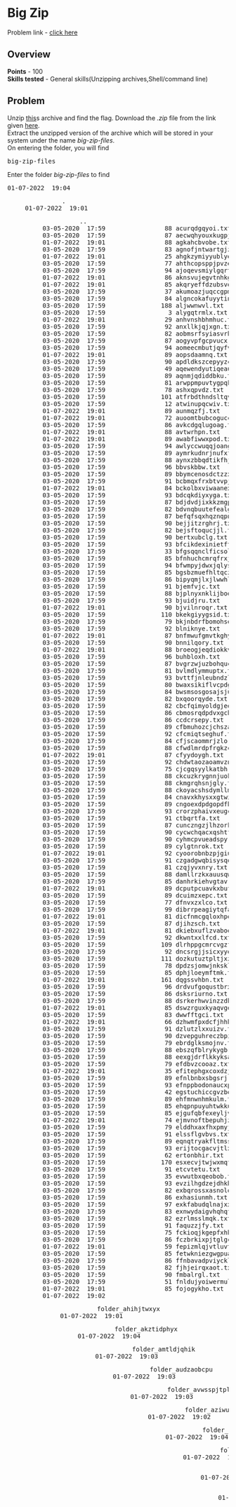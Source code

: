 <h1>Big Zip</h1>
Problem link - <a href="https://play.picoctf.org/practice/challenge/322">click here</a>
<h2>Overview</h2>
<b>Points</b> - 100<br>
<b>Skills tested</b> - General skills(Unzipping archives,Shell/command line)
<h2>Problem</h2>
Unzip <a href="https://artifacts.picoctf.net/c/554/big-zip-files.zip">this</a>s archive and find the flag.
Download the <i>.zip</i> file from the link given  <a href="https://artifacts.picoctf.net/c/554/files.zip">here</a>.<br>
Extract the unzipped version of the archive which will be stored in your system under the name <i>big-zip-files</i>.<br>
On entering the folder, you will find
<pre>big-zip-files</pre>
Enter the folder <i>big-zip-files</i> to find
<pre>
01-07-2022  19:04    <DIR>          .
01-07-2022  19:01    <DIR>          ..
03-05-2020  17:59                88 acurqdgqyoi.txt
03-05-2020  17:59                87 aecwqhyouxkugpjtn.txt
01-07-2022  19:01                88 agkahcbvobe.txt
03-05-2020  17:59                83 agnofjntwartgjzq.txt
01-07-2022  19:01                25 ahgkzymiyyublyejnusurp.txt
03-05-2020  17:59                77 ahthcopsppjpvzeny.txt
03-05-2020  17:59                94 ajoqevsmiylgqrt.txt
01-07-2022  19:01                86 aknsvujegvtnhkgfhxbjz.txt
01-07-2022  19:01                85 akqryeffdzubsvowkt.txt
03-05-2020  17:59                37 akumoazjuqccgpmunktwebd.txt
03-05-2020  17:59                84 algncokafuyytinny.txt
03-05-2020  17:59               188 aljwwnwvl.txt
03-05-2020  17:59                 3 alygqtrmlx.txt
01-07-2022  19:01                29 anhvnshbhmhuc.txt
03-05-2020  17:59                92 anxllkjqjxgn.txt
03-05-2020  17:59                82 aobmsrfsyiasvrhb.txt
03-05-2020  17:59                87 aogyvpfgcpvucx.txt
03-05-2020  17:59                94 aomeecmbutjqyfvmgxcwqd.txt
01-07-2022  19:01                89 aopsdaamnq.txt
03-05-2020  17:59                90 apdldkszcepyyzcebqusit.txt
03-05-2020  17:59                49 aqewendyutiqeauv.txt
03-05-2020  17:59                89 aqnmjqdiddbku.txt
03-05-2020  17:59                81 arwppmpuvtygpqkmwewpwba.txt
03-05-2020  17:59                78 ashxqpvdz.txt
03-05-2020  17:59               101 atfrbdthndsltqvx.txt
03-05-2020  17:59                12 atwinupqcwiv.txt
01-07-2022  19:01                89 aunmqzfj.txt
01-07-2022  19:01                72 auoomtbubcogucclgmazg.txt
03-05-2020  17:59                86 avkcdgqlugoag.txt
01-07-2022  19:01                88 avtwrhpn.txt
01-07-2022  19:01                89 awabfiwwxpod.txt
03-05-2020  17:59                94 awlyccwuqqjoangsxw.txt
03-05-2020  17:59                89 aymrkudnrjnufxfdj.txt
03-05-2020  17:59                88 aynxzbbqdtikfhj.txt
03-05-2020  17:59                96 bbvskbbw.txt
03-05-2020  17:59                89 bbymcenosdctzzxcwjxhgphs.txt
03-05-2020  17:59                91 bcbmqxfrxbtvvpjm.txt
01-07-2022  19:01                84 bckolbxviwaanexbk.txt
03-05-2020  17:59                93 bdcqkdiyxyga.txt
03-05-2020  17:59                87 bdjdvdjixkkzmgpht.txt
03-05-2020  17:59                82 bdvnqbuutefealgveyiqd.txt
03-05-2020  17:59                87 befqfsqxhqznqpnmbeayfg.txt
03-05-2020  17:59                90 bejjitzrghrj.txt
03-05-2020  17:59                82 bejsftoqucjjl.txt
03-05-2020  17:59                90 bertxubclg.txt
03-05-2020  17:59                93 bfcikdexinietftdcivwdt.txt
03-05-2020  17:59                33 bfgsqqnclficsolyyzrfxh.txt
03-05-2020  17:59                85 bfnhuchcmrqfrxj.txt
03-05-2020  17:59                94 bfwmpyjdwxjqlysk.txt
03-05-2020  17:59                85 bgsbzmuefhltqczrvj.txt
03-05-2020  17:59                86 bipyqmjlxjlwwhlyiftmnboj.txt
03-05-2020  17:59                91 bjemfvjc.txt
03-05-2020  17:59                88 bjplnyxnklijbodnnll.txt
03-05-2020  17:59                93 bjuidjru.txt
01-07-2022  19:01                90 bjvilnroqr.txt
03-05-2020  17:59               110 bkekgiyygsid.txt
03-05-2020  17:59                79 bkjnbdrfbomohsofd.txt
03-05-2020  17:59                92 blniknye.txt
01-07-2022  19:01                87 bnfmwufgmvtkghydlxp.txt
03-05-2020  17:59                90 bnnilqory.txt
01-07-2022  19:01                88 broeogjeqdiokkvwxdwdk.txt
03-05-2020  17:59                96 buhbloxh.txt
03-05-2020  17:59                87 bvgrzwjuzbohquc.txt
03-05-2020  17:59                81 bvlmdlymmuptx.txt
03-05-2020  17:59                93 bvttfjnleubndzl.txt
03-05-2020  17:59                80 bwaxsikiflvcpdguzpo.txt
03-05-2020  17:59                84 bwsmsosgosajsjualveflqhz.txt
03-05-2020  17:59                82 bxqoorqyde.txt
03-05-2020  17:59                82 cbcfqimyoldgjeohtyew.txt
03-05-2020  17:59                86 cbmosrqdpdvxgchirit.txt
03-05-2020  17:59                86 ccdcrsepy.txt
03-05-2020  17:59                89 cfbmuhozcjchsza.txt
03-05-2020  17:59                92 cfcmiqtseghuf.txt
03-05-2020  17:59                84 cfjscaommrjzlo.txt
03-05-2020  17:59                88 cfwdlmrdpfrgkzc.txt
01-07-2022  19:01                87 cfyydoygh.txt
03-05-2020  17:59                92 chdwtaozaoamvzn.txt
03-05-2020  17:59                75 cjcgqsyylkatbh.txt
03-05-2020  17:59                88 ckcuzkrygnnjuokitfdwkr.txt
03-05-2020  17:59                88 ckmgrqhsnjgly.txt
03-05-2020  17:59                88 ckoyacshsdymllmxmjox.txt
03-05-2020  17:59                84 cnavxkhysxxgtwixkkp.txt
03-05-2020  17:59                89 cngoexdpdgopdfba.txt
03-05-2020  17:59                93 crorzphaivxeugcapx.txt
03-05-2020  17:59                91 ctbqrtfa.txt
03-05-2020  17:59                87 cunczngzjlhzorkzhinhiddf.txt
03-05-2020  17:59                90 cycwchqacxqshtfrpxw.txt
03-05-2020  17:59                90 cyhmcpvueadspy.txt
03-05-2020  17:59                89 cylgtnrok.txt
01-07-2022  19:01                92 cyoorobnbzpjgiutggox.txt
03-05-2020  17:59                91 czgadgwqbisysqolnn.txt
03-05-2020  17:59                81 czqjyvxnry.txt
03-05-2020  17:59                88 damllrzkxauusqwqw.txt
03-05-2020  17:59                85 danhrkiehvgtav.txt
01-07-2022  19:01                89 dcputpcuavkxbufroeyktp.txt
03-05-2020  17:59                89 dcuimzxepc.txt
03-05-2020  17:59                77 dfnvxzxlco.txt
03-05-2020  17:59                99 dibrrpeagiytqfa.txt
01-07-2022  19:01                81 dicfnmcgqloxhpobcsi.txt
03-05-2020  17:59                87 djihzsch.txt
01-07-2022  19:01                81 dkiebxuflzvaboocebgf.txt
03-05-2020  17:59                92 dkwntxxlfcd.txt
03-05-2020  17:59               109 dlrhppgcmrcvgzfxyk.txt
03-05-2020  17:59                92 dncsrgjjsicxyyotwi.txt
03-05-2020  17:59               111 dozkutuztpltjxzbewbndcp.txt
03-05-2020  17:59                78 dpdzsjomwjnksklqumyub.txt
03-05-2020  17:59                85 dphjloeymftmk.txt
01-07-2022  19:01               161 dqgssvhbn.txt
03-05-2020  17:59                96 drdvufgoqustbrxagsuz.txt
03-05-2020  17:59                86 dsksriurno.txt
03-05-2020  17:59                88 dsrkerhwvinzzdbnpfqt.txt
01-07-2022  19:01                85 dswzrguxkyaqvgqzevudu.txt
03-05-2020  17:59                83 dwwfftgci.txt
01-07-2022  19:01                66 dzhwmfpxdcfjhhhaz.txt
03-05-2020  17:59                91 dzlutzlxxuizv.txt
03-05-2020  17:59                90 dzvepguhreczbpilfplck.txt
03-05-2020  17:59                79 ebrdglksmojnv.txt
03-05-2020  17:59                88 ebszqfblrykygbr.txt
03-05-2020  17:59                88 eexgjdrflkkyksavwwvel.txt
03-05-2020  17:59                79 efdbvzcooaz.txt
01-07-2022  19:01                35 efitephgxcoxdzjrykuztrv.txt
03-05-2020  17:59                89 efnlbnbxsbgsrj.txt
03-05-2020  17:59                93 efnppbodonaucxpzeqyzltmh.txt
03-05-2020  17:59                42 egstuchiccgvzboexf.txt
03-05-2020  17:59                89 ehfmnwnhmkulm.txt
03-05-2020  17:59                85 ehqpnpuyuhtwkkutbtsoa.txt
03-05-2020  17:59                85 ejgufqbfexeyljvbzvhvti.txt
01-07-2022  19:01                74 ejmvnoftbepuhjztrpm.txt
03-05-2020  17:59                79 elddhxaxfhxpmyjzlqo.txt
03-05-2020  17:59                91 elssflgvbvs.txt
03-05-2020  17:59                89 eqnqtryakfltmss.txt
03-05-2020  17:59                93 erijtocgacvjtlxhbbiir.txt
03-05-2020  17:59                62 ertonbhir.txt
03-05-2020  17:59               170 esxecvjtwjwxmqfbp.txt
03-05-2020  17:59                91 etcvtetu.txt
03-05-2020  17:59                35 evwutbxqeobob.txt
03-05-2020  17:59                93 evzilhgdzejdhkb.txt
03-05-2020  17:59                82 exbqrossxasnolqqis.txt
03-05-2020  17:59                86 exhasiunmh.txt
03-05-2020  17:59                97 exkfabudqlnajxxhtbfvo.txt
03-05-2020  17:59                83 exnwydaigvhqhqfhup.txt
03-05-2020  17:59                82 ezrlmsslmqk.txt
03-05-2020  17:59                91 faquzzjfy.txt
03-05-2020  17:59                75 fckioqjkgepfxhhtphmi.txt
03-05-2020  17:59                86 fczbrkixpjtglgca.txt
01-07-2022  19:01                59 fepizmlqjvtluvtrfh.txt
03-05-2020  17:59                85 fetwkniezgwgpuajm.txt
03-05-2020  17:59                86 ffnbavadpviycklwm.txt
03-05-2020  17:59                82 fjhjeirqxaot.txt
03-05-2020  17:59                90 fmbalrgl.txt
03-05-2020  17:59                51 fnldujyoiwermulsc.txt
01-07-2022  19:01                85 fojogykho.txt
01-07-2022  19:02    <DIR>          folder_ahihjtwxyx
01-07-2022  19:01    <DIR>          folder_akztidphyx
01-07-2022  19:04    <DIR>          folder_amtldjqhik
01-07-2022  19:03    <DIR>          folder_audzaobcpu
01-07-2022  19:03    <DIR>          folder_avwsspjtpl
01-07-2022  19:03    <DIR>          folder_aziwuihrzs
01-07-2022  19:02    <DIR>          folder_bacjodqcbi
01-07-2022  19:04    <DIR>          folder_bbgetrgzkq
01-07-2022  19:03    <DIR>          folder_bhqrhqawuy
01-07-2022  19:01    <DIR>          folder_bkowexixjw
01-07-2022  19:01    <DIR>          folder_blruwfommb
01-07-2022  19:02    <DIR>          folder_blsoptsoyw
01-07-2022  19:04    <DIR>          folder_bonhiouupd
01-07-2022  19:02    <DIR>          folder_bsaimdjweb
01-07-2022  19:03    <DIR>          folder_cbuspegnaj
01-07-2022  19:02    <DIR>          folder_chrijeenfm
01-07-2022  19:03    <DIR>          folder_cltnqdophu
01-07-2022  19:02    <DIR>          folder_clvucdqgyl
01-07-2022  19:01    <DIR>          folder_cqwqkwgnco
01-07-2022  19:03    <DIR>          folder_cvjxzintzk
01-07-2022  19:03    <DIR>          folder_cvzmvludrs
01-07-2022  19:02    <DIR>          folder_dmjlvgcwtc
01-07-2022  19:03    <DIR>          folder_dmttswkani
01-07-2022  19:03    <DIR>          folder_dutlqpbtbe
01-07-2022  19:01    <DIR>          folder_edjlqfyqrh
01-07-2022  19:03    <DIR>          folder_ejsmvhdnkh
01-07-2022  19:02    <DIR>          folder_eqpflnlidb
01-07-2022  19:03    <DIR>          folder_etsqcjcxom
01-07-2022  19:02    <DIR>          folder_faecmxlvnp
01-07-2022  19:02    <DIR>          folder_fcfaqewzkv
01-07-2022  19:03    <DIR>          folder_fevpxssxat
01-07-2022  19:02    <DIR>          folder_fngjmsugng
01-07-2022  19:02    <DIR>          folder_fogosbxway
01-07-2022  19:01    <DIR>          folder_fqmjtuthge
01-07-2022  19:03    <DIR>          folder_fzvuudytnf
01-07-2022  19:03    <DIR>          folder_geompbqzxd
01-07-2022  19:02    <DIR>          folder_gfdesdtwcu
01-07-2022  19:03    <DIR>          folder_gmxxziwjqx
01-07-2022  19:03    <DIR>          folder_guneyklias
01-07-2022  19:03    <DIR>          folder_gyemxikwvn
01-07-2022  19:02    <DIR>          folder_hjqtcpwxby
01-07-2022  19:03    <DIR>          folder_hxarnwdtrd
01-07-2022  19:01    <DIR>          folder_hypzuqhumd
01-07-2022  19:03    <DIR>          folder_icmzigkcnw
01-07-2022  19:02    <DIR>          folder_imhdldifac
01-07-2022  19:02    <DIR>          folder_izrnblgxjd
01-07-2022  19:03    <DIR>          folder_jrcpayixfu
01-07-2022  19:02    <DIR>          folder_jwybtbdcvu
01-07-2022  19:01    <DIR>          folder_knqqchrayk
01-07-2022  19:03    <DIR>          folder_kvinourcjb
01-07-2022  19:04    <DIR>          folder_lqwdjskvcs
01-07-2022  19:03    <DIR>          folder_lwggmaaooc
01-07-2022  19:02    <DIR>          folder_lzhkhnuylz
01-07-2022  19:02    <DIR>          folder_mroxaffqrr
01-07-2022  19:03    <DIR>          folder_mtnccujynf
01-07-2022  19:03    <DIR>          folder_muyarpxlsi
01-07-2022  19:03    <DIR>          folder_mwvgvimhdc
01-07-2022  19:02    <DIR>          folder_njbcrjkdoi
01-07-2022  19:02    <DIR>          folder_nkaoakqizc
01-07-2022  19:04    <DIR>          folder_nkcavztkwb
01-07-2022  19:02    <DIR>          folder_nqbpooukfd
01-07-2022  19:02    <DIR>          folder_nscwbcvogl
01-07-2022  19:03    <DIR>          folder_ntjgibnjmx
01-07-2022  19:03    <DIR>          folder_nwspazpqqd
01-07-2022  19:04    <DIR>          folder_oetovspdce
01-07-2022  19:03    <DIR>          folder_ofovjtgpwa
01-07-2022  19:04    <DIR>          folder_oujhxaidup
01-07-2022  19:03    <DIR>          folder_ovlozxgwts
01-07-2022  19:03    <DIR>          folder_ovvezqltve
01-07-2022  19:02    <DIR>          folder_oytxufxiii
01-07-2022  19:04    <DIR>          folder_pmbymkjcya
01-07-2022  19:02    <DIR>          folder_psxdzgflqc
01-07-2022  19:03    <DIR>          folder_ptzamcbltj
01-07-2022  19:01    <DIR>          folder_qhscwikodv
01-07-2022  19:03    <DIR>          folder_qitlpxqeli
01-07-2022  19:03    <DIR>          folder_qsvuebxszi
01-07-2022  19:03    <DIR>          folder_qtpzzufiif
01-07-2022  19:01    <DIR>          folder_qxwkxseuqs
01-07-2022  19:02    <DIR>          folder_radrvnnasd
01-07-2022  19:02    <DIR>          folder_rasawtmevb
01-07-2022  19:03    <DIR>          folder_rjbcmioctq
01-07-2022  19:03    <DIR>          folder_rjvnlxyofr
01-07-2022  19:01    <DIR>          folder_rzmrqygplj
01-07-2022  19:02    <DIR>          folder_sbvaeypacm
01-07-2022  19:02    <DIR>          folder_sowfjtixdy
01-07-2022  19:04    <DIR>          folder_sxabgsqxvb
01-07-2022  19:03    <DIR>          folder_tbhshnnhwd
01-07-2022  19:04    <DIR>          folder_tdhydyuvdy
01-07-2022  19:01    <DIR>          folder_tjrjqqmiku
01-07-2022  19:02    <DIR>          folder_trxwljhoxs
01-07-2022  19:02    <DIR>          folder_tsqkkiiovy
01-07-2022  19:02    <DIR>          folder_twuizabyzr
01-07-2022  19:01    <DIR>          folder_upmnuvdruy
01-07-2022  19:04    <DIR>          folder_uqzuntjyvm
01-07-2022  19:02    <DIR>          folder_usagrfaixh
01-07-2022  19:01    <DIR>          folder_uxvqunebny
01-07-2022  19:03    <DIR>          folder_vikrydtvwa
01-07-2022  19:02    <DIR>          folder_vkbphysfda
01-07-2022  19:04    <DIR>          folder_vlsainekkd
01-07-2022  19:01    <DIR>          folder_vpveoiyibn
01-07-2022  19:04    <DIR>          folder_vutirmgutz
01-07-2022  19:04    <DIR>          folder_wdhgdgrbfc
01-07-2022  19:02    <DIR>          folder_wgdcdmekky
01-07-2022  19:03    <DIR>          folder_wrdnrcybcd
01-07-2022  19:02    <DIR>          folder_wxadangttv
01-07-2022  19:01    <DIR>          folder_wxwuccjcgo
01-07-2022  19:02    <DIR>          folder_xcjkkezjhy
01-07-2022  19:04    <DIR>          folder_xcrvrhtzsx
01-07-2022  19:03    <DIR>          folder_xehkkhqjny
01-07-2022  19:03    <DIR>          folder_xikaalbeii
01-07-2022  19:04    <DIR>          folder_xmhgnljztz
01-07-2022  19:02    <DIR>          folder_xncqtawnlz
01-07-2022  19:02    <DIR>          folder_xtshijybzy
01-07-2022  19:03    <DIR>          folder_ykefifmclf
01-07-2022  19:01    <DIR>          folder_ywdgheanll
01-07-2022  19:03    <DIR>          folder_yxrogskwkf
01-07-2022  19:02    <DIR>          folder_yyocxcaojm
01-07-2022  19:01    <DIR>          folder_zcnvekqcsp
01-07-2022  19:02    <DIR>          folder_zxncalkvzm
03-05-2020  17:59                95 foscvapeukcj.txt
03-05-2020  17:59                81 fozjmvtltsrrnlinlvika.txt
03-05-2020  17:59                87 fqyrjgsncfofueunn.txt
03-05-2020  17:59                88 fudfsewmaafsbniiyktzr.txt
03-05-2020  17:59                83 fvrapzgdkhtotqqwxntpkdg.txt
03-05-2020  17:59                92 fvwfxrzdgyvljfwfogpz.txt
01-07-2022  19:01                92 fwuybefdoofkyrvgouwz.txt
01-07-2022  19:01                88 fxmywnktcrvdeqkmfe.txt
01-07-2022  19:01                80 fyhcvbucfglxobq.txt
01-07-2022  19:01                85 fyhthtqanefcqiqkwmpst.txt
03-05-2020  17:59               169 fymuoazrfsnxecsvgtzn.txt
03-05-2020  17:59                89 fzkzwxylpgnoeoxtt.txt
03-05-2020  17:59                90 fzucrufdpuplrinccgm.txt
03-05-2020  17:59                82 gbdmyfpixqbrlmkzys.txt
03-05-2020  17:59                46 gbeflxegbqgh.txt
03-05-2020  17:59                90 gctmujtpbeuowqktskbdwwc.txt
01-07-2022  19:01                83 gdejqcrteheraawufydir.txt
03-05-2020  17:59                81 ggjvczcruzkkmftr.txt
03-05-2020  17:59                90 ggpvwvhmzbhvzwcpahfzf.txt
01-07-2022  19:01                21 gigulxxejwckol.txt
03-05-2020  17:59                87 gkfhhpvyoajvjmdthlpo.txt
03-05-2020  17:59                95 gkfzsbtnuklomoeihnr.txt
01-07-2022  19:01                79 gkqhpxxarsxwxqn.txt
01-07-2022  19:01                96 gkwjldgxkzflahh.txt
01-07-2022  19:01                88 gmdzwcfh.txt
01-07-2022  19:01                37 gnvqxpacdymyijixhdb.txt
03-05-2020  17:59                90 gqnfawhjzrstw.txt
01-07-2022  19:01                88 gqoghzrxnfzxve.txt
03-05-2020  17:59                85 gsozpsblaquyqubqzmzbvdhn.txt
03-05-2020  17:59                89 gubhbqcbyabdpbm.txt
03-05-2020  17:59                86 guhdpkchn.txt
01-07-2022  19:01                89 guhmqinbazvgovwjxf.txt
03-05-2020  17:59                86 gwkbakqqr.txt
03-05-2020  17:59                23 gwpknueybwxg.txt
03-05-2020  17:59                82 gxvdvbvlrvqpxrwlyfvhjea.txt
03-05-2020  17:59               104 gzcicadxxdhdlazay.txt
03-05-2020  17:59                86 gzmlzunurqco.txt
03-05-2020  17:59                90 gzunuopftivut.txt
03-05-2020  17:59                81 hbmvswuso.txt
03-05-2020  17:59                89 hcfiukmxxznnhrhujg.txt
03-05-2020  17:59                90 hcigdurjdsdxppicqek.txt
03-05-2020  17:59                82 hcshrptzbru.txt
03-05-2020  17:59                90 hcwfqhgxmgactlgupuvjji.txt
03-05-2020  17:59                88 hczpmrstcfz.txt
03-05-2020  17:59                28 heacmdencfnuswak.txt
03-05-2020  17:59                91 hehqscbcpnublxaybula.txt
01-07-2022  19:01                87 henbmugabzzqokxpydbsufai.txt
03-05-2020  17:59                93 hhqpobbwl.txt
03-05-2020  17:59                86 hhrqhaqqwgwgeoijgnievqt.txt
03-05-2020  17:59                91 hjezfeetfgpo.txt
03-05-2020  17:59                19 hkpqijxokeigqxfplafskhvf.txt
03-05-2020  17:59                89 hlbummkhnqv.txt
03-05-2020  17:59               175 hllhxlvvdgiii.txt
03-05-2020  17:59                88 hlwulnwujjmmoezjm.txt
03-05-2020  17:59                26 hmdkumdh.txt
03-05-2020  17:59                91 hoabnwdmqxtvjidouyl.txt
03-05-2020  17:59                89 hoknooruxubzdylidmxmirpx.txt
03-05-2020  17:59                83 hoqzvcxttkbxzpdiihkm.txt
03-05-2020  17:59                85 hozkukutzpzxdkyv.txt
03-05-2020  17:59                89 hquhlocwkeobuxpzwj.txt
03-05-2020  17:59                86 hsotdrvwofionfjgulbdwun.txt
03-05-2020  17:59                89 hulepsmrgwvxuyac.txt
03-05-2020  17:59                98 hurelfscaplaustaibkv.txt
03-05-2020  17:59                96 hvyesmomjlilmwbk.txt
03-05-2020  17:59                80 hwszdzwihufkjk.txt
01-07-2022  19:01                86 hwyilhqczfuynxszcmhshp.txt
01-07-2022  19:01                89 hyigflomcweq.txt
03-05-2020  17:59                91 hylbekyrhmdnfzpbffz.txt
03-05-2020  17:59                83 iadfbuucsuh.txt
03-05-2020  17:59                80 iaigmrupwabdslyfnae.txt
01-07-2022  19:01                93 idvvniidkwcpwuavzgvqfn.txt
03-05-2020  17:59                91 ifvfczvcjyuesxiltlzyvzcw.txt
03-05-2020  17:59                84 igikhevnxqkczkbpkz.txt
03-05-2020  17:59                87 igqecbsf.txt
03-05-2020  17:59                90 igxzpywy.txt
03-05-2020  17:59                32 ihdqlnnfpedd.txt
03-05-2020  17:59               111 ihuiuiltlas.txt
03-05-2020  17:59                89 ikcgeram.txt
01-07-2022  19:01                84 ikurqussssfhpfcbw.txt
01-07-2022  19:01                90 ilmgqurbzs.txt
03-05-2020  17:59                93 inczjboudkdqwjltstjbi.txt
03-05-2020  17:59                95 inhhxzpctl.txt
03-05-2020  17:59                83 iqjjivkwlgsiqj.txt
03-05-2020  17:59                88 iserhlwdhhc.txt
03-05-2020  17:59                94 itkmaptvdhmabicd.txt
01-07-2022  19:01                91 itttrfbeajzjmgufqwueip.txt
03-05-2020  17:59                91 iulkpjkvdjmgnechkpg.txt
03-05-2020  17:59                80 iwbtrxdiufdapybozsl.txt
03-05-2020  17:59               180 iwhnbrelcihfsnlailg.txt
03-05-2020  17:59                86 iwqsvthweriaeryzlsulavq.txt
03-05-2020  17:59                89 ixnjdvrtxbjqokbklmksqm.txt
01-07-2022  19:01                71 iynjmlifzqlnf.txt
03-05-2020  17:59                89 iyqhdruthzvgf.txt
03-05-2020  17:59                85 izktphvzmx.txt
03-05-2020  17:59                88 jfhfsilzxewqxooqpius.txt
01-07-2022  19:01                90 jflgpeyjfsnzmomlokdut.txt
03-05-2020  17:59                83 jhohfyuhp.txt
01-07-2022  19:01                75 jhutpvthg.txt
03-05-2020  17:59                82 jkmaaypzg.txt
03-05-2020  17:59                94 jkpohoxp.txt
03-05-2020  17:59                89 jkshtszwkbvw.txt
03-05-2020  17:59                64 jktgoqaioszlmjlt.txt
03-05-2020  17:59                89 jmldtllmiobmxwxcxsatpbr.txt
03-05-2020  17:59                89 jowjtidhtqncswpx.txt
03-05-2020  17:59                84 jppbdlyppdicnjfhqqplaq.txt
03-05-2020  17:59                15 jpvaawkrpno.txt
03-05-2020  17:59                88 jrdzivoqwdmt.txt
01-07-2022  19:01                94 jvuiuibk.txt
03-05-2020  17:59                80 jvutlpnevmtboneswt.txt
03-05-2020  17:59                86 jwdwrzfxwmdu.txt
01-07-2022  19:01                85 jwhddpxrgckcchaeqsbclf.txt
03-05-2020  17:59                90 jxoqjwwage.txt
03-05-2020  17:59                85 jxphwcnirjanihihymjyotnz.txt
03-05-2020  17:59                86 jymvxvmlxwnojaynyuzamnj.txt
03-05-2020  17:59                82 jzbmhbzsoqmhfxnyj.txt
03-05-2020  17:59                84 jzuufffekpzrdshaibfdsfu.txt
01-07-2022  19:01                13 kbigbmtuanrxj.txt
03-05-2020  17:59                87 kdcygrtjixqlqnn.txt
01-07-2022  19:01                85 kdtzhmumpbdcr.txt
03-05-2020  17:59                88 kgbmufixh.txt
03-05-2020  17:59                93 kgpolzqkdbavyrvm.txt
03-05-2020  17:59               100 kgupjbjaa.txt
03-05-2020  17:59                92 kgyovjhklqabaiiqzklp.txt
03-05-2020  17:59                87 kluznzqjbjepvgcfk.txt
03-05-2020  17:59               174 kmlrkidnutaaggcfeicg.txt
03-05-2020  17:59                89 knesokyylaazfltheeavxwv.txt
03-05-2020  17:59                88 knylvfpaaiucxiwpt.txt
03-05-2020  17:59                93 koknpgnzbklskbqnpcsqgf.txt
01-07-2022  19:01                79 kpszqscdipfflxwxfcczn.txt
03-05-2020  17:59                68 kqjgxygvxwsp.txt
03-05-2020  17:59                74 kqyrqqloqkrh.txt
03-05-2020  17:59                88 kwnzohtzewlqujptaybq.txt
03-05-2020  17:59                94 kwpyxkrrmuz.txt
03-05-2020  17:59                90 kyxoixiivxesjgywr.txt
03-05-2020  17:59                91 kzfxmoonx.txt
03-05-2020  17:59                89 labweacjjcleidjgscyaeaoy.txt
03-05-2020  17:59                85 ladtlepqyxiyqfgyvwp.txt
03-05-2020  17:59                82 lagucpalrlsmsdkoxlkns.txt
03-05-2020  17:59                15 lakibsjsvindcsk.txt
03-05-2020  17:59                91 lcvbkbfdrgakwjxguw.txt
03-05-2020  17:59                87 lhirneytcbvupaowpp.txt
03-05-2020  17:59                38 lhzrwpfuftfsdx.txt
01-07-2022  19:01                88 lioabyvs.txt
01-07-2022  19:01                85 lmexkvjieicmhbjmaf.txt
03-05-2020  17:59                90 lmkcegutdbgahloqyiej.txt
03-05-2020  17:59                89 lnratoibanshvoimywqgvbr.txt
03-05-2020  17:59                86 loylojqjmvtkoxetujlbp.txt
03-05-2020  17:59                 6 loznrwjjvgaoxzethfony.txt
03-05-2020  17:59                53 lpewtpkurdmcivfpw.txt
03-05-2020  17:59                31 lpfcpqdncbbonzhytflqx.txt
03-05-2020  17:59                86 lrsxwxel.txt
03-05-2020  17:59                84 ltmvvgvcw.txt
03-05-2020  17:59                94 lugfmhbugaurpyetqnnvibn.txt
03-05-2020  17:59                75 luvmwxfyjxcjn.txt
03-05-2020  17:59                38 luzzwsphatdbxw.txt
03-05-2020  17:59                89 lwhwbzyuf.txt
03-05-2020  17:59                87 lwkpjdkdhut.txt
03-05-2020  17:59                90 lwqqokpbncexepn.txt
03-05-2020  17:59                91 lxoueirqluunsisptz.txt
01-07-2022  19:01                55 lynhdakni.txt
03-05-2020  17:59                85 lztpmeovkyegaumydnq.txt
03-05-2020  17:59                92 mawkekrqhvvwlzswxsn.txt
03-05-2020  17:59                78 mazytbifqdmpflxecqaul.txt
03-05-2020  17:59                85 mcjgpzyfqkjkgcqxunw.txt
03-05-2020  17:59                90 mdaoqswueetfvavpzevzdw.txt
03-05-2020  17:59                90 mdapxsgbre.txt
03-05-2020  17:59                95 mkpjzioedctmolj.txt
01-07-2022  19:01                82 mktyhgmedcj.txt
01-07-2022  19:01                90 mkyhrzdcmsnwqdmpuqftz.txt
03-05-2020  17:59                88 mlbsobewwehpoilqccqq.txt
01-07-2022  19:01                45 mlowsathkwra.txt
03-05-2020  17:59                91 mnffkxcceikkzqfebh.txt
03-05-2020  17:59                84 mnwbicbqadbbegu.txt
03-05-2020  17:59                88 mpurnvnohzhutjfmiu.txt
03-05-2020  17:59                55 msmolavdvnzt.txt
03-05-2020  17:59                91 muejxoonumiwhmek.txt
03-05-2020  17:59                93 musfdvthnijxnbspt.txt
03-05-2020  17:59                69 mutkumdxww.txt
03-05-2020  17:59                87 mwmyugpjpvhesgjd.txt
03-05-2020  17:59               128 mxnbugmfsuwdeo.txt
01-07-2022  19:01                40 mxnenstayuxpupziqjlpfdo.txt
01-07-2022  19:01                91 myjdwgkvo.txt
01-07-2022  19:01                34 myllpxocxggltjitnkyc.txt
03-05-2020  17:59                87 nabxbvqxwlptb.txt
01-07-2022  19:01                82 nbdrisadyqmbapbdapf.txt
03-05-2020  17:59                90 nbnmjtavrdtrkyyronbirqk.txt
03-05-2020  17:59                20 ndahzeirpzyrjrrrlo.txt
03-05-2020  17:59                78 ndrjliqu.txt
03-05-2020  17:59                93 negcjkqxc.txt
03-05-2020  17:59                93 nerygxvybsmlxg.txt
03-05-2020  17:59                92 nfahnxwtdgesfaog.txt
01-07-2022  19:01                78 nfdkjrqglezwylcglcrqhytf.txt
03-05-2020  17:59                90 nftmxkynxgcokemtmsrkvpj.txt
03-05-2020  17:59               103 niltnyuyyoiybvwke.txt
03-05-2020  17:59                77 nlaglqpeemkyxtnadztngnys.txt
01-07-2022  19:01                88 nminpgfxsvzoc.txt
03-05-2020  17:59                38 nnjxmsexpcj.txt
03-05-2020  17:59                82 nplrvqikgrndvtzwfv.txt
03-05-2020  17:59                93 nqdokgbicrkkf.txt
03-05-2020  17:59                91 nrwufccyznzbmdjkwde.txt
03-05-2020  17:59                52 nsisvfypckrydbal.txt
03-05-2020  17:59                89 nudrvwvzlcipmebuqkscfznb.txt
03-05-2020  17:59                76 nvccqmzzmznnmq.txt
03-05-2020  17:59                90 nvixklboaujqqdzhvlvm.txt
03-05-2020  17:59                86 nvppzzhdqjlffsqqyx.txt
03-05-2020  17:59                89 nvsghmstomql.txt
03-05-2020  17:59                91 nwfwmqyzujbofaqrlcgkau.txt
01-07-2022  19:01                85 nwnxoxtlidzwcwcuubju.txt
01-07-2022  19:01                80 nxtyfwwnnifcisepihw.txt
03-05-2020  17:59                87 oafxnlzsdeph.txt
03-05-2020  17:59               177 oanhzoiauztbij.txt
01-07-2022  19:01                95 obkldvnhir.txt
03-05-2020  17:59                94 ocdgtzdftcaenemwv.txt
03-05-2020  17:59                72 ocftbzwpjvjunentuho.txt
03-05-2020  17:59                61 oepziofjzvxzf.txt
03-05-2020  17:59                52 ogfjjioyc.txt
03-05-2020  17:59               116 ogmkhuwrbzaoxhgt.txt
03-05-2020  17:59                89 ohbrugkrqdzrc.txt
03-05-2020  17:59                85 ohnfmgfslnyniqkfelxywvqv.txt
03-05-2020  17:59               103 oiquvgpgsietbcn.txt
03-05-2020  17:59                87 okyinrlby.txt
03-05-2020  17:59                86 oliiqtgwyapghbbqrejdsy.txt
03-05-2020  17:59                77 olukbfmlzimwdy.txt
03-05-2020  17:59               108 opkxmpzjvfv.txt
03-05-2020  17:59                88 oqojqevzmm.txt
03-05-2020  17:59               101 ordiqeyhqhterhpgr.txt
03-05-2020  17:59                87 orpqklok.txt
03-05-2020  17:59                84 osgowakqhnojyxenxigpd.txt
03-05-2020  17:59                79 otfmczvihptqh.txt
01-07-2022  19:01                92 otgjjdbhookj.txt
03-05-2020  17:59                93 othqbrdcucqydfbrfbfnwvg.txt
03-05-2020  17:59                89 oujpltnclskf.txt
01-07-2022  19:01                78 owjmbhlx.txt
03-05-2020  17:59                92 owynsggv.txt
03-05-2020  17:59                83 oxbcyjsy.txt
03-05-2020  17:59                83 oyhvawfuodcb.txt
03-05-2020  17:59                91 oyhyyadlafunm.txt
01-07-2022  19:01                10 oypvhxdlutsjw.txt
03-05-2020  17:59                89 ozqcgkzoqibsbmtv.txt
01-07-2022  19:01                86 pbrianutzpe.txt
01-07-2022  19:01                91 pcbowrabxhkhdycfdeutlv.txt
03-05-2020  17:59                80 pcobojcwfgb.txt
03-05-2020  17:59                56 pgdfigcbkgw.txt
01-07-2022  19:01               172 phgwknangvjwvweju.txt
03-05-2020  17:59                89 phtjykaw.txt
03-05-2020  17:59                29 pidwbnzrhiya.txt
03-05-2020  17:59                80 piruvhpiqgpvg.txt
03-05-2020  17:59                89 plhcwzkgaxubkwp.txt
03-05-2020  17:59                88 plrvgfoxowuc.txt
03-05-2020  17:59                93 pnjqxbzkwayxolvpge.txt
03-05-2020  17:59                90 porfrnktxkqplbvxzl.txt
03-05-2020  17:59                83 poxdgunpbeftusbv.txt
03-05-2020  17:59               185 ppkaxzgvmjkkmcjru.txt
03-05-2020  17:59                88 ppyxzwwuzxtgggc.txt
01-07-2022  19:01                89 pqotjtsrcdj.txt
01-07-2022  19:01                93 prshiwdgulpwt.txt
03-05-2020  17:59                86 ptghloaglxagbug.txt
03-05-2020  17:59                88 pwmjsfht.txt
03-05-2020  17:59                89 pxufvmubuhqaxjgytt.txt
01-07-2022  19:01                90 pydlreuuhooqon.txt
03-05-2020  17:59                91 pzqwqlunpxt.txt
01-07-2022  19:01                91 qatqgoew.txt
03-05-2020  17:59                83 qavphnhpze.txt
03-05-2020  17:59                91 qfpznsodzfbgbte.txt
03-05-2020  17:59                83 qhcsrwkdjubcncgz.txt
01-07-2022  19:01                89 qighuhrapcnu.txt
03-05-2020  17:59                91 qitzytbftwggyuamfit.txt
03-05-2020  17:59                84 qjhjgoniiqrph.txt
03-05-2020  17:59                92 qkqypdqcnbpwbgchxurx.txt
03-05-2020  17:59                77 qlaohuqgjpdyfbznj.txt
03-05-2020  17:59                78 qmjisezmkw.txt
03-05-2020  17:59                96 qniqkefwtdkjxnrsik.txt
01-07-2022  19:01                77 qnlpfghezxdgmlvy.txt
01-07-2022  19:01                89 qpxalmjknomijipeqaxzo.txt
03-05-2020  17:59                85 qpxlajduvcbhgyioy.txt
03-05-2020  17:59                90 qqdlfwdsqlayz.txt
03-05-2020  17:59                88 qqznmhjnsfnihftpsvthyz.txt
03-05-2020  17:59                79 qrvfpaupaplfzongmeztux.txt
01-07-2022  19:01                89 qskjuskeybtgic.txt
03-05-2020  17:59                82 qtkztgnqlx.txt
03-05-2020  17:59                87 qtupdddtqzvhdrwmeb.txt
03-05-2020  17:59                86 qwkhudiafa.txt
01-07-2022  19:01               108 qxftrkqoiozcmwjomjwcbqvc.txt
03-05-2020  17:59                87 qzfcymdexnnnuyqeblcdn.txt
03-05-2020  17:59                91 qzhqasnjedflxgtwlifhj.txt
03-05-2020  17:59                87 ragljzwquq.txt
03-05-2020  17:59                84 rbgkhxrktuzuedgcrjpba.txt
03-05-2020  17:59                17 rdopbrwkxdcqtz.txt
01-07-2022  19:01                90 reunufsxxpqf.txt
03-05-2020  17:59                89 rgxnyqfqhqyyjurcxvp.txt
03-05-2020  17:59                51 rkuxuphxufceo.txt
03-05-2020  17:59                89 rmkwitevckieq.txt
03-05-2020  17:59                88 rnfrrfdptjbkiugnvro.txt
03-05-2020  17:59                86 rojidkzkgtgraz.txt
03-05-2020  17:59                89 rpwmhjfylmoukjdxodtahy.txt
03-05-2020  17:59                88 rsojcceyrhrufm.txt
03-05-2020  17:59                93 rsrmvkrbfpxgeukobyz.txt
03-05-2020  17:59                86 rufgczrvlaavlcm.txt
01-07-2022  19:01                83 rxabjiwplbcb.txt
03-05-2020  17:59                 6 rxohaqrmsfjwtc.txt
01-07-2022  19:01                75 rxyhwlastxfmu.txt
01-07-2022  19:01                88 ryowcrsnrbygmemvlafonxgo.txt
03-05-2020  17:59                89 saoqlbhzb.txt
01-07-2022  19:01                90 sawlzumoaxbih.txt
03-05-2020  17:59               102 sbqtyaixzakfy.txt
01-07-2022  19:01                91 scfwnmzfsuozcuwbnenon.txt
03-05-2020  17:59               171 scouxhgldwm.txt
03-05-2020  17:59                94 scpsawhhyzanqhhvg.txt
03-05-2020  17:59                77 sdxexozxzohj.txt
03-05-2020  17:59                87 sfvauurhgtw.txt
03-05-2020  17:59                89 shyhisfnotafnky.txt
03-05-2020  17:59                89 sipepnbn.txt
03-05-2020  17:59                85 sivybvtnkehpbhwwnejbw.txt
03-05-2020  17:59                89 sjficysli.txt
03-05-2020  17:59               185 slojtjbfdysd.txt
03-05-2020  17:59                86 sluhtjgoc.txt
03-05-2020  17:59                87 slzekiyxembkvrwjjzfwkmnm.txt
01-07-2022  19:01                49 smutqylynapqbrh.txt
03-05-2020  17:59                90 smytockhnqouaezwtxbxq.txt
03-05-2020  17:59                95 snkwhnfbmmeljmhea.txt
03-05-2020  17:59                88 snqnlfaufzgdph.txt
03-05-2020  17:59                17 soykgsdkbbeoatuvb.txt
03-05-2020  17:59                85 spviepnlpopjvwvlweuagy.txt
01-07-2022  19:01                88 ssmwjuiub.txt
01-07-2022  19:01                88 suawuatubrfzbkl.txt
03-05-2020  17:59                85 sujbuvpsfh.txt
03-05-2020  17:59                74 suroxbcbfjrwdchqls.txt
03-05-2020  17:59                83 suxljebfmjnv.txt
01-07-2022  19:01               107 swgpdjpocr.txt
03-05-2020  17:59                85 syiznwaqmxjeltnzrtvhfl.txt
03-05-2020  17:59                96 szcbxardrjyvtnyzn.txt
03-05-2020  17:59                85 szhmvimlfn.txt
03-05-2020  17:59                86 taxogizsavngyqco.txt
01-07-2022  19:01                95 tcekkbmo.txt
01-07-2022  19:01                96 tfpqclzsf.txt
01-07-2022  19:01                71 tgkvwlavybixabithy.txt
03-05-2020  17:59                96 tlyyzuweiotaotmzznn.txt
03-05-2020  17:59                30 tmtekkrhdjseefxugjfy.txt
03-05-2020  17:59                82 tnnqytiydjkeofzrgdxthtu.txt
03-05-2020  17:59                90 tnxwqvnsdfwp.txt
03-05-2020  17:59                92 tnygdafzyr.txt
03-05-2020  17:59                18 tqasbpvyjs.txt
03-05-2020  17:59                91 trkmqvbvtqnlxm.txt
03-05-2020  17:59                82 ttbvtrsgl.txt
03-05-2020  17:59                90 twckbwwhhpygafpv.txt
03-05-2020  17:59               105 twmrrusiqrzpgm.txt
01-07-2022  19:01               102 txfgqnphofpo.txt
03-05-2020  17:59                91 txfhoypzpz.txt
03-05-2020  17:59                83 txtahhgfzib.txt
03-05-2020  17:59                93 tzivpxzkrpun.txt
03-05-2020  17:59                84 ubcrgcwryxqt.txt
03-05-2020  17:59                94 ubtcdqfaaqglwugouehfjyo.txt
01-07-2022  19:01                98 udwmyvjwnzljb.txt
03-05-2020  17:59                91 uejxiiqealpqmmunofjgcl.txt
03-05-2020  17:59                85 ugnbaaznfllmocsnhftbcpw.txt
03-05-2020  17:59                87 uhovkokybcizvlbzgzvyngjg.txt
01-07-2022  19:01               108 uimgkfjlmbdmjoyeoe.txt
01-07-2022  19:01                89 ukftcegwwlbuvaqxflpxt.txt
01-07-2022  19:01                88 ulwyjnmxenuyyoyrqasc.txt
01-07-2022  19:01                84 ulztgogf.txt
03-05-2020  17:59                99 umcndevrkoatueif.txt
03-05-2020  17:59                81 umsjksiqphtdkdddydujzl.txt
03-05-2020  17:59                91 umxyzvbz.txt
03-05-2020  17:59                87 uqjhptjazwevtfqafvu.txt
01-07-2022  19:01                83 ureanadwankljtbpocp.txt
03-05-2020  17:59                85 utrkamzhdhpuackij.txt
03-05-2020  17:59                80 uvinhafvwaldnoxsgz.txt
01-07-2022  19:01                89 uvofvqukcuxmlotxoqussduf.txt
03-05-2020  17:59                91 uvwgibrtjpqa.txt
01-07-2022  19:01                86 uvyjfdislejpn.txt
01-07-2022  19:01                98 uwfsfmosmfezhqfeq.txt
03-05-2020  17:59                80 uxredxjgfxeurzewa.txt
03-05-2020  17:59                90 uynkcgxxxluchbxadr.txt
03-05-2020  17:59                80 uzzrpnwcaceghqhxqjz.txt
03-05-2020  17:59               177 vayqcbxtisxxzg.txt
01-07-2022  19:01                93 vdnjwfmgmhiagflvedwmrk.txt
03-05-2020  17:59                93 veizfqtosbxqzgc.txt
03-05-2020  17:59                60 veudvsrupby.txt
03-05-2020  17:59                92 veztswiqivylkwqsmxyd.txt
01-07-2022  19:01                82 vjlibysujuvorpddlcu.txt
03-05-2020  17:59                89 vjlsigcmfcisph.txt
03-05-2020  17:59                82 vlbwpmlwctvxwjwdmlwq.txt
03-05-2020  17:59                95 vmcscwvsvvpcbzp.txt
01-07-2022  19:01                82 vpepzgfoyasata.txt
01-07-2022  19:01                89 vsfkuawutriobuwwy.txt
03-05-2020  17:59                91 vvcosswcazsiosvddss.txt
03-05-2020  17:59                87 vvsfixcfpuvbrd.txt
01-07-2022  19:01                51 vvsldkyvnshpgosv.txt
03-05-2020  17:59                90 vxlkusqrjhjs.txt
03-05-2020  17:59                93 vzrhsvjknnfbvnzmjbpciuak.txt
01-07-2022  19:01                85 wafgtynhxbkjxnss.txt
01-07-2022  19:01                59 wawmxytelorkvhfiowdenj.txt
01-07-2022  19:01                90 wbmqkutyigfrh.txt
03-05-2020  17:59                39 wccymzfvediiuimha.txt
03-05-2020  17:59               114 wgxqmvdqldjpxne.txt
03-05-2020  17:59                83 whstzlejwosej.txt
01-07-2022  19:01                90 wiymtotartocyf.txt
03-05-2020  17:59                79 wjldtrtkfv.txt
03-05-2020  17:59                89 wjpicjnlmorqwesy.txt
03-05-2020  17:59                88 wkabzdzslozwnoactzrt.txt
01-07-2022  19:01                94 wllvhbozoigtjcqgse.txt
01-07-2022  19:01               170 wlpqpvlsh.txt
03-05-2020  17:59                85 wovwbzmuldziqzzttp.txt
03-05-2020  17:59                92 wrsfdluutbxeagwszquvd.txt
03-05-2020  17:59                88 wrvgtmdoistuobghvi.txt
03-05-2020  17:59                82 wsqjxtoti.txt
01-07-2022  19:01                76 wssrptjnzzeeoh.txt
03-05-2020  17:59                90 wuxsvbflq.txt
03-05-2020  17:59                87 wwnonytbdwftixpfwy.txt
01-07-2022  19:01                91 wwzxglifrpkoabsdfg.txt
03-05-2020  17:59                83 wyrsaruizpmvcrttfwjguawl.txt
03-05-2020  17:59                90 xagvumrwiepkglppclc.txt
03-05-2020  17:59                83 xcguovwoachzi.txt
01-07-2022  19:01                77 xdhwafkszvwllrojcqio.txt
03-05-2020  17:59                84 xdwdwowerwpetvaoure.txt
03-05-2020  17:59                78 xhppilwlshyhuwtx.txt
03-05-2020  17:59                83 xjszwxsrl.txt
03-05-2020  17:59                87 xkbkevnipvewpyrnv.txt
03-05-2020  17:59                86 xkjkiuogdldj.txt
03-05-2020  17:59                88 xkugsaplesryeprilahbvd.txt
03-05-2020  17:59                82 xnogetim.txt
03-05-2020  17:59                96 xolsrazt.txt
03-05-2020  17:59                84 xqmiicncyvfoxcxb.txt
03-05-2020  17:59                85 xroawpwniqdoub.txt
01-07-2022  19:01                91 xskupixdxqvmnalpkjvzb.txt
01-07-2022  19:01                84 xtgbwnrpwqwdze.txt
01-07-2022  19:01                93 xtjbciepqpixsidxgahsram.txt
03-05-2020  17:59                78 xtjhjufr.txt
03-05-2020  17:59                63 xtnkikiuijqidjx.txt
03-05-2020  17:59                88 xtplbemvlgifjomjqqto.txt
03-05-2020  17:59                70 xujhonkbpyzxxaqiwfclqp.txt
03-05-2020  17:59                80 xvnovymxtyiosuwgoinxqhf.txt
03-05-2020  17:59                88 xvwxjvbrjspvwwphvmcn.txt
03-05-2020  17:59                91 xwggtizpjvdutejhc.txt
03-05-2020  17:59                96 xwpyjxuwmzwwgkefxt.txt
03-05-2020  17:59                17 xyjjhhswcepbzksyzrd.txt
03-05-2020  17:59                90 xzkawplgtvtm.txt
03-05-2020  17:59                67 ybgdtrgpuhpot.txt
03-05-2020  17:59                82 ybvknjiztvgotqcpgnccpbqg.txt
03-05-2020  17:59                94 ydpcvqoysguoxhnmlodk.txt
03-05-2020  17:59                84 yeptrvckrhuwfimgeytzqg.txt
03-05-2020  17:59                91 yeqghejqrzpxprde.txt
03-05-2020  17:59                85 yfzfozrd.txt
03-05-2020  17:59                64 yhnajnvvgoqntnzmdp.txt
01-07-2022  19:01                80 yivlxdqpctyfuxoog.txt
03-05-2020  17:59                82 yjxxuzromduzjzgqvoios.txt
03-05-2020  17:59                91 ykbjwetkjmwskjkfprjpny.txt
03-05-2020  17:59                92 ykizimmgjph.txt
03-05-2020  17:59                93 ykuwswsgcgbyecoym.txt
03-05-2020  17:59               109 ymmikrfjzcucd.txt
03-05-2020  17:59                78 yokqofrepnycbbnlaxpmhdiy.txt
03-05-2020  17:59                92 ypsjrrcrsp.txt
03-05-2020  17:59                82 yrklfegpxx.txt
03-05-2020  17:59                83 ysxdtfvylvafhpebl.txt
03-05-2020  17:59                85 ywfgtfbiyxzwscjlxxhdbf.txt
01-07-2022  19:01                91 ywyjjpgjnkjrkymdxvjgxfiw.txt
03-05-2020  17:59                93 yxnxilkirf.txt
03-05-2020  17:59                91 yxqxofysf.txt
03-05-2020  17:59                88 yzjvgnssdyyujvhvaxthd.txt
03-05-2020  17:59                79 yzsurahwnmr.txt
01-07-2022  19:01                89 yzunapnldzhvskbxkbetuwjf.txt
01-07-2022  19:01                81 zalcbnapsal.txt
03-05-2020  17:59                80 zaqoczdgeeduycqhtinlaptr.txt
03-05-2020  17:59                88 zaxqjrlw.txt
03-05-2020  17:59                82 zdjsuwup.txt
03-05-2020  17:59                85 zdvkklehmcwljjizb.txt
03-05-2020  17:59                89 zejlkhxylqstwtrkock.txt
03-05-2020  17:59                86 zexajhkalbigxydnegmzaz.txt
03-05-2020  17:59                41 zfdujontmug.txt
01-07-2022  19:01                86 zfdzvfjcfaqqmwfawtfwxg.txt
01-07-2022  19:01                95 zgwdgfktaruzasuun.txt
01-07-2022  19:01                91 ziarsquftijkcbcfkvl.txt
03-05-2020  17:59                74 zijpomdywluzfvkixoy.txt
03-05-2020  17:59                88 zjqsvepywrefjbunrwzcvmhg.txt
01-07-2022  19:01                80 zlyclubd.txt
01-07-2022  19:01                83 zpwhzznuovqfzcwttv.txt
03-05-2020  17:59                89 zrfurhhoyjcdsla.txt
03-05-2020  17:59                90 zronbelkoxftmbreck.txt
03-05-2020  17:59                86 zrrrgadwwdexaqpasphaj.txt
03-05-2020  17:59                82 zsdajnkcqouuqvcusbvagmgn.txt
03-05-2020  17:59                83 ztstkhhbmzontbptaplq.txt
03-05-2020  17:59                70 zuixpsxihgeopxrednsvkp.txt
01-07-2022  19:01                91 zumldfehnvcmgmcemwavg.txt
03-05-2020  17:59                90 zuqlzqjgwdpsgddkvkfnnm.txt
03-05-2020  17:59               105 zvtuofpgroy.txt
03-05-2020  17:59                85 zvzfrtmrwigbrisbkdpmud.txt
03-05-2020  17:59                89 zwzompvirggxfwhlri.txt
03-05-2020  17:59                83 zycxiljatekrtoejqflozui.txt
             640 File(s)         54,371 bytes
             121 Dir(s)  347,188,523,008 bytes free</pre>
I got the above by running these commands on Windows CMD
<pre>cd \Users\username\big-zip-files\big-zip-files <br>dir</pre>
As I wasn't able to view them all at the same time on the Windows File Explorer.
Now we have two ways of obtaining the flag<br>
<h3>Easy Way Out</h3>
Use the search icon provided in the Files Explorer (both Windows and Ubuntu).<br>
Since all the flags in the PicoGym begin with <i>pico</i>, it is easy to type it in the search box and get the file.
<h3>Traditionalist Approach</h3>
From the given folders, open the folder <i>folder_pmbymkjcya</i>. You will get
<pre>01-07-2022  19:04    <DIR>          .
01-07-2022  19:04    <DIR>          ..
01-07-2022  19:04                92 file_aezbhntczvzfklbch.txt
01-07-2022  19:04                92 file_bhnrleaaspdjwxco.txt
01-07-2022  19:04                92 file_gbefaeqmibytm.txt
01-07-2022  19:04                92 file_leygudoexxzoazwn.txt
01-07-2022  19:04                92 file_moyhvsgtj.txt
01-07-2022  19:04                92 file_nnguvmwg.txt
01-07-2022  19:04                92 file_qlnkyugpcjirfbailnuria.txt
01-07-2022  19:04                92 file_qoujukoqh.txt
01-07-2022  19:04                92 file_wqndjmfip.txt
01-07-2022  19:04                92 file_xxwkjbovmmxibu.txt
01-07-2022  19:04    <DIR>          folder_cawigcwvgv
              10 File(s)            920 bytes
               3 Dir(s)  347,254,820,864 bytes free</pre>
Now enter the folder <i>folder_cawigcwvgv</i> to find
<pre>01-07-2022  19:04    <DIR>          .
01-07-2022  19:04    <DIR>          ..
01-07-2022  19:04                83 file_eqaadvcbmgjclbvrgh.txt
01-07-2022  19:04                83 file_fljajoehjmkhrpllnhpl.txt
01-07-2022  19:04                83 file_fvislmschaphdxleddbwakg.txt
01-07-2022  19:04                83 file_haukrqmlczjuyz.txt
01-07-2022  19:04                83 file_hvfpinkvqyaceneffjuqx.txt
01-07-2022  19:04                83 file_immaxfkdpea.txt
01-07-2022  19:04                83 file_jdzbzyfcrcwtxapyukouxzd.txt
01-07-2022  19:04                83 file_kkgbonspsyvllwwerm.txt
01-07-2022  19:04                83 file_nzlfbnkvfylpuepnexrmlogx.txt
01-07-2022  19:04                83 file_pmkjocztharjbsilq.txt
01-07-2022  19:04                83 file_pvhszjqy.txt
01-07-2022  19:04                83 file_utvisgyzdamstiyqizvvu.txt
01-07-2022  19:04                83 file_vgdsffiwnm.txt
01-07-2022  19:04                83 file_xfobceyahtzumyvxcyul.txt
01-07-2022  19:04                83 file_yavqmmkdltt.txt
01-07-2022  19:04                83 file_zfucxlqfdqoqqkgt.txt
01-07-2022  19:04    <DIR>          folder_ltdayfmktr
              16 File(s)          1,328 bytes
               3 Dir(s)  347,256,688,640 bytes free</pre>
Now enter the folder <i>folder_ltdayfmktr</i> to find
<pre>01-07-2022  19:04    <DIR>          .
01-07-2022  19:04    <DIR>          ..
01-07-2022  19:04                88 file_azkglgobxhpe.txt
01-07-2022  19:04                88 file_bkcbbbfjyex.txt
01-07-2022  19:04                88 file_cxezmivosoopservzbceypx.txt
01-07-2022  19:04                88 file_dybndhvgsojwmzwnyzbml.txt
01-07-2022  19:04                88 file_ehzatqjlnrskhgvkxbqfzgqo.txt
01-07-2022  19:04                88 file_ejwdluunedetqfqyvfwnz.txt
01-07-2022  19:04                88 file_ezznexqdiyagacmuycekxqen.txt
01-07-2022  19:04                88 file_jehizinzznghhn.txt
01-07-2022  19:04                88 file_jyrbepobchyipumxygjnukt.txt
01-07-2022  19:04                88 file_mbeznqhlmofuanoo.txt
01-07-2022  19:04                88 file_mjopwbgvjelattbrlomp.txt
01-07-2022  19:04                88 file_mqiusisljuezk.txt
01-07-2022  19:04                88 file_mqrppqtvzocsbp.txt
01-07-2022  19:04                88 file_ndbugxoodbyj.txt
01-07-2022  19:04                88 file_npanciwfmwvk.txt
01-07-2022  19:04                88 file_pbglftriylwavzrtn.txt
01-07-2022  19:04                88 file_qakaoriiuhjwlhnmmolmq.txt
01-07-2022  19:04                88 file_rhtsnwyirkspazqq.txt
01-07-2022  19:04                88 file_vexpuzevhtjvadktzifadj.txt
01-07-2022  19:04                88 file_vgyuuwniigprznkghfwlq.txt
01-07-2022  19:04                88 file_wyebbxvsrbcxvrycjfqmcsfn.txt
01-07-2022  19:04                88 file_xopnqvcpkzqmfxglqpv.txt
01-07-2022  19:04                88 file_yjwwyqsrbaczeqv.txt
01-07-2022  19:04                88 file_znmoslcrdhuqbouratcr.txt
01-07-2022  19:04    <DIR>          folder_fnpfclfyee
              24 File(s)          2,112 bytes
               3 Dir(s)  347,254,153,216 bytes free</pre>
Now enter the folder <i>folder_fnpfclfyee</i> to find
<pre>01-07-2022  19:04    <DIR>          .
01-07-2022  19:04    <DIR>          ..
01-07-2022  19:04                84 afeztzks.txt
01-07-2022  19:04                90 cpuzajaleqzervfixar.txt
01-07-2022  19:04                88 cwhygeprfyzmiparx.txt
01-07-2022  19:04                20 eyzwmjpfjhmbzguzdv.txt
01-07-2022  19:04                88 fhqyyhzhrdlssnhzkx.txt
01-07-2022  19:04                88 file_daguxiuldqwbure.txt
01-07-2022  19:04                88 file_gmdriqvgccw.txt
01-07-2022  19:04                88 file_guazbrmmfmcmcrmdxv.txt
01-07-2022  19:04                88 file_inpvdaeexvncjiolkyw.txt
01-07-2022  19:04                88 file_jswrnvjktlhvgf.txt
01-07-2022  19:04                88 file_jzyynitgpohnuwgjezii.txt
01-07-2022  19:04                88 file_kzjrfdqgwzjo.txt
01-07-2022  19:04                88 file_kzjtlrukjqwrxwquajn.txt
01-07-2022  19:04                88 file_luaovhpmcukwu.txt
01-07-2022  19:04                88 file_mskzagnt.txt
01-07-2022  19:04                88 file_naegjrxpwwpjccto.txt
01-07-2022  19:04                88 file_oolkedrcfevbttmvogjoc.txt
01-07-2022  19:04                88 file_ptwhjysaohwkkxczmkvzf.txt
01-07-2022  19:04                88 file_rjidzhedowpqggziyzfya.txt
01-07-2022  19:04                88 file_toyxuduaiukatlstyzglpu.txt
01-07-2022  19:04                88 file_vxohilsrtnly.txt
01-07-2022  19:04                88 file_yvotyrokxjvqhbuqrypmiud.txt
01-07-2022  19:04                91 lgdtdxerinx.txt
01-07-2022  19:04                30 mjklvtcnaxgzlm.txt
01-07-2022  19:04                94 nfkabgmhaoriktvkeduoy.txt
01-07-2022  19:04                92 nfocmtivsvx.txt
01-07-2022  19:04                87 oldcrjwlmrdkpfnljxxlh.txt
01-07-2022  19:04                87 pbylavhd.txt
01-07-2022  19:04                79 phmgcrlnnkocv.txt
01-07-2022  19:04                84 plvdzxpgjuhdaa.txt
01-07-2022  19:04                17 qpphoecoxwvgnzmxrzkrqmu.txt
01-07-2022  19:04                91 sgejbmtarvtzxaaio.txt
01-07-2022  19:04                79 twglkrpjdrulsnevhcctg.txt
01-07-2022  19:04                88 wcpudscvpllsmciefqjgnawz.txt
01-07-2022  19:04               119 whzxrpivpqld.txt
01-07-2022  19:04                88 wiottidmlmrcsz.txt
01-07-2022  19:04                92 wlltnuzygm.txt
01-07-2022  19:04                91 ygsxfvedd.txt
01-07-2022  19:04                92 yvhdekwlmoi.txt
              39 File(s)          3,267 bytes
               2 Dir(s)  347,252,396,032 bytes free</pre>
Open the file <i>whzxrpivpqld.txt</i> to find the flag in the text
<img width="722" alt="image" src="https://user-images.githubusercontent.com/58780673/176917316-9eb66d78-3f81-40d9-b7b6-945606b31ba5.png">
With this we obtain the flag as
<pre>picoCTF{gr3p_15_m4g1c_ef8790dc}</pre>
Type the flag in and you are done.

